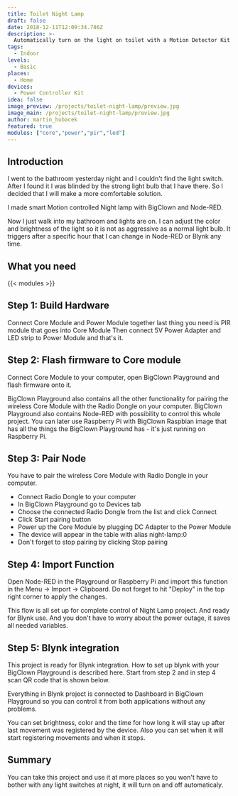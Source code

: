 ```yaml
---
title: Toilet Night Lamp
draft: false
date: 2018-12-11T12:09:34.786Z
description: >-
  Automatically turn on the light on toilet with a Motion Detector Kit in the night.
tags:
  - Indoor
levels:
  - Basic
places:
  - Home
devices:
  - Power Controller Kit
idea: false
image_preview: /projects/toilet-night-lamp/preview.jpg
image_main: /projects/toilet-night-lamp/preview.jpg
author: martin_hubacek
featured: true
modules: ["core","power","pir","led"]
---
```


## Introduction
I went to the bathroom yesterday night and I couldn't find the light switch. After I found it I was blinded by the strong light bulb that I have there. So I decided that I will make a more comfortable solution.

I made smart Motion controlled Night lamp with BigClown and Node-RED.

Now I just walk into my bathroom and lights are on. I can adjust the color and brightness of the light so it is not as aggressive as a normal light bulb. It triggers after a specific hour that I can change in Node-RED or Blynk any time.

## What you need

{{< modules >}}

## Step 1: Build Hardware
Connect Core Module and Power Module together last thing you need is PIR module that goes into Core Module Then connect 5V Power Adapter and LED strip to Power Module and that's it.

## Step 2: Flash firmware to Core module
Connect Core Module to your computer, open BigClown Playground and flash firmware onto it.

BigClown Playground also contains all the other functionality for pairing the wireless Core Module with the Radio Dongle on your computer. BigClown Playground also contains Node-RED with possibility to control this whole project. You can later use Raspberry Pi with BigClown Raspbian image that has all the things the BigClown Playground has - it's just running on Raspberry Pi.

## Step 3: Pair Node
You have to pair the wireless Core Module with Radio Dongle in your computer.

* Connect Radio Dongle to your computer
* In BigClown Playground go to Devices tab
* Choose the connected Radio Dongle from the list and click Connect
* Click Start pairing button
* Power up the Core Module by plugging DC Adapter to the Power Module
* The device will appear in the table with alias night-lamp:0
* Don't forget to stop pairing by clicking Stop pairing

## Step 4: Import Function
Open Node-RED in the Playground or Raspberry Pi and import this function in the Menu -> Import -> Clipboard. Do not forget to hit "Deploy" in the top right corner to apply the changes.

This flow is all set up for complete control of Night Lamp project. And ready for Blynk use. And you don't have to worry about the power outage, it saves all needed variables.

## Step 5: Blynk integration
This project is ready for Blynk integration. How to set up blynk with your BigClown Playground is described here. Start from step 2 and in step 4 scan QR code that is shown below.

Everything in Blynk project is connected to Dashboard in BigClown Playground so you can control it from both applications without any problems.

You can set brightness, color and the time for how long it will stay up after last movement was registered by the device. Also you can set when it will start registering movements and when it stops.

## Summary
You can take this project and use it at more places so you won't have to bother with any light switches at night, it will turn on and off automaticaly.
